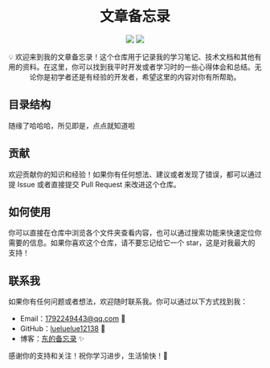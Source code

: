 <h1 align="center">文章备忘录</h1>

<p align="center">
  <img src="https://img.shields.io/badge/language-Java-orange">
  <img src="https://img.shields.io/github/stars/lueluelue12138/SimpRead?style=social">
</p>

<p align="center">💡 欢迎来到我的文章备忘录！这个仓库用于记录我的学习笔记、技术文档和其他有用的资料。在这里，你可以找到我平时开发或者学习时的一些心得体会和总结。无论你是初学者还是有经验的开发者，希望这里的内容对你有所帮助。</p>

## 目录结构

随缘了哈哈哈，所见即是，点点就知道啦

## 贡献

欢迎贡献你的知识和经验！如果你有任何想法、建议或者发现了错误，都可以通过提 Issue 或者直接提交 Pull Request 来改进这个仓库。

## 如何使用

你可以直接在仓库中浏览各个文件夹查看内容，也可以通过搜索功能来快速定位你需要的信息。如果你喜欢这个仓库，请不要忘记给它一个 star，这是对我最大的支持！

## 联系我

如果你有任何问题或者想法，欢迎随时联系我。你可以通过以下方式找到我：

- Email：1792249443@qq.com 📧
- GitHub：[lueluelue12138](https://github.com/lueluelue12138) 🚀
- 博客：[东的备忘录](dongtech.top) ✨

感谢你的支持和关注！祝你学习进步，生活愉快！🌟
